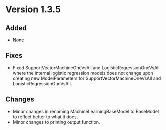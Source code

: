 # Version 1.3.5

## Added

* None

## Fixes

* Fixed SupportVectorMachineOneVsAll and LogisticRegressionOneVsAll where the internal logistic regression models does not change upon creating new ModelParameters for SupportVectorMachineOneVsAll and LogisticRegressionOneVsAll. 

## Changes

* Minor changes in renaming MachineLearningBaseModel to BaseModel to reflect better to what it does.
* Minor changes to printing output function.
